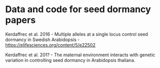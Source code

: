 Data and code for seed dormancy papers
==
Kerdaffrec et al. 2016 - Multiple alleles at a single locus control seed dormancy in Swedish Arabidopsis - https://elifesciences.org/content/5/e22502

Kerdaffrec et al. 201? - The maternal environment interacts with genetic variation in controlling seed dormancy in Arabidopsis thaliana.

